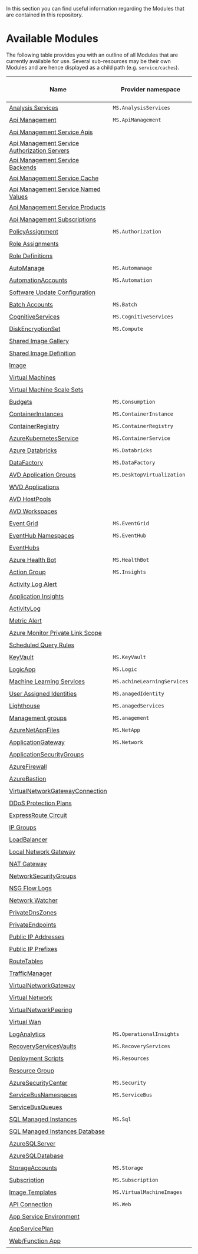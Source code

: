 In this section you can find useful information regarding the Modules that are contained in this repository.

# Available Modules
The following table provides you with an outline of all Modules that are currently available for use. Several sub-resources may be their own Modules and are hence displayed as a child path (e.g. `service/caches`).

<!-- ModuleTableStartMarker -->
| Name | Provider namespace | Resource Type | ARM / Bicep |
| - | - | - | - |
| [Analysis Services](https://github.com/Azure/ResourceModules/tree/main/arm/Microsoft.AnalysisServices/servers) | `MS.AnalysisServices` | [servers](https://github.com/Azure/ResourceModules/tree/main/arm/Microsoft.AnalysisServices/servers) | :heavy_check_mark:/ |
| [Api Management](https://github.com/Azure/ResourceModules/tree/main/arm/Microsoft.ApiManagement/service) | `MS.ApiManagement` | [service](https://github.com/Azure/ResourceModules/tree/main/arm/Microsoft.ApiManagement/service) | :heavy_check_mark:/ |
| [Api Management Service Apis](https://github.com/Azure/ResourceModules/tree/main/arm/Microsoft.ApiManagement/serviceResources/apis) |  | [service/apis](https://github.com/Azure/ResourceModules/tree/main/arm/Microsoft.ApiManagement/serviceResources/apis) | :heavy_check_mark:/ |
| [Api Management Service Authorization Servers](https://github.com/Azure/ResourceModules/tree/main/arm/Microsoft.ApiManagement/serviceResources/authorizationServers) |  | [service/authorizationServers](https://github.com/Azure/ResourceModules/tree/main/arm/Microsoft.ApiManagement/serviceResources/authorizationServers) | :heavy_check_mark:/ |
| [Api Management Service Backends](https://github.com/Azure/ResourceModules/tree/main/arm/Microsoft.ApiManagement/serviceResources/backends) |  | [service/backends](https://github.com/Azure/ResourceModules/tree/main/arm/Microsoft.ApiManagement/serviceResources/backends) | :heavy_check_mark:/ |
| [Api Management Service Cache](https://github.com/Azure/ResourceModules/tree/main/arm/Microsoft.ApiManagement/serviceResources/caches) |  | [service/caches](https://github.com/Azure/ResourceModules/tree/main/arm/Microsoft.ApiManagement/serviceResources/caches) | :heavy_check_mark:/ |
| [Api Management Service Named Values](https://github.com/Azure/ResourceModules/tree/main/arm/Microsoft.ApiManagement/serviceResources/namedValues) |  | [service/namedValues](https://github.com/Azure/ResourceModules/tree/main/arm/Microsoft.ApiManagement/serviceResources/namedValues) | :heavy_check_mark:/ |
| [Api Management Service Products](https://github.com/Azure/ResourceModules/tree/main/arm/Microsoft.ApiManagement/serviceResources/products) |  | [service/products](https://github.com/Azure/ResourceModules/tree/main/arm/Microsoft.ApiManagement/serviceResources/products) | :heavy_check_mark:/ |
| [Api Management Subscriptions](https://github.com/Azure/ResourceModules/tree/main/arm/Microsoft.ApiManagement/serviceResources/subscriptions) |  | [service/subscriptions](https://github.com/Azure/ResourceModules/tree/main/arm/Microsoft.ApiManagement/serviceResources/subscriptions) | :heavy_check_mark:/ |
| [PolicyAssignment](https://github.com/Azure/ResourceModules/tree/main/arm/Microsoft.Authorization/policyAssignments) | `MS.Authorization` | [policyAssignments](https://github.com/Azure/ResourceModules/tree/main/arm/Microsoft.Authorization/policyAssignments) | :heavy_check_mark:/ |
| [Role Assignments](https://github.com/Azure/ResourceModules/tree/main/arm/Microsoft.Authorization/roleAssignments) |  | [roleAssignments](https://github.com/Azure/ResourceModules/tree/main/arm/Microsoft.Authorization/roleAssignments) | :heavy_check_mark:/ |
| [Role Definitions](https://github.com/Azure/ResourceModules/tree/main/arm/Microsoft.Authorization/roleDefinitions) |  | [roleDefinitions](https://github.com/Azure/ResourceModules/tree/main/arm/Microsoft.Authorization/roleDefinitions) | :heavy_check_mark:/ |
| [AutoManage](https://github.com/Azure/ResourceModules/tree/main/arm/Microsoft.Automanage/accounts) | `MS.Automanage` | [accounts](https://github.com/Azure/ResourceModules/tree/main/arm/Microsoft.Automanage/accounts) | :heavy_check_mark:/ |
| [AutomationAccounts](https://github.com/Azure/ResourceModules/tree/main/arm/Microsoft.Automation/automationAccounts) | `MS.Automation` | [automationAccounts](https://github.com/Azure/ResourceModules/tree/main/arm/Microsoft.Automation/automationAccounts) | :heavy_check_mark:/ |
| [Software Update Configuration](https://github.com/Azure/ResourceModules/tree/main/arm/Microsoft.Automation/automationAccountsResources/softwareUpdateConfigurations) |  | [automationAccounts/softwareUpdateConfigurations](https://github.com/Azure/ResourceModules/tree/main/arm/Microsoft.Automation/automationAccountsResources/softwareUpdateConfigurations) | :heavy_check_mark:/ |
| [Batch Accounts](https://github.com/Azure/ResourceModules/tree/main/arm/Microsoft.Batch/batchAccounts) | `MS.Batch` | [batchAccounts](https://github.com/Azure/ResourceModules/tree/main/arm/Microsoft.Batch/batchAccounts) | :heavy_check_mark:/ |
| [CognitiveServices](https://github.com/Azure/ResourceModules/tree/main/arm/Microsoft.CognitiveServices/accounts) | `MS.CognitiveServices` | [accounts](https://github.com/Azure/ResourceModules/tree/main/arm/Microsoft.CognitiveServices/accounts) | :heavy_check_mark:/ |
| [DiskEncryptionSet](https://github.com/Azure/ResourceModules/tree/main/arm/Microsoft.Compute/diskEncryptionSets) | `MS.Compute` | [diskEncryptionSets](https://github.com/Azure/ResourceModules/tree/main/arm/Microsoft.Compute/diskEncryptionSets) | :heavy_check_mark:/ |
| [Shared Image Gallery](https://github.com/Azure/ResourceModules/tree/main/arm/Microsoft.Compute/galleries) |  | [galleries](https://github.com/Azure/ResourceModules/tree/main/arm/Microsoft.Compute/galleries) | :heavy_check_mark:/:heavy_check_mark: |
| [Shared Image Definition](https://github.com/Azure/ResourceModules/tree/main/arm/Microsoft.Compute/galleriesResources/images) |  | [galleries/images](https://github.com/Azure/ResourceModules/tree/main/arm/Microsoft.Compute/galleriesResources/images) | :heavy_check_mark:/ |
| [Image](https://github.com/Azure/ResourceModules/tree/main/arm/Microsoft.Compute/images) |  | [images](https://github.com/Azure/ResourceModules/tree/main/arm/Microsoft.Compute/images) | :heavy_check_mark:/ |
| [Virtual Machines](https://github.com/Azure/ResourceModules/tree/main/arm/Microsoft.Compute/virtualMachines) |  | [virtualMachines](https://github.com/Azure/ResourceModules/tree/main/arm/Microsoft.Compute/virtualMachines) | :heavy_check_mark:/ |
| [Virtual Machine Scale Sets](https://github.com/Azure/ResourceModules/tree/main/arm/Microsoft.Compute/virtualMachineScaleSets) |  | [virtualMachineScaleSets](https://github.com/Azure/ResourceModules/tree/main/arm/Microsoft.Compute/virtualMachineScaleSets) | :heavy_check_mark:/:heavy_check_mark: |
| [Budgets](https://github.com/Azure/ResourceModules/tree/main/arm/Microsoft.Consumption/budgets) | `MS.Consumption` | [budgets](https://github.com/Azure/ResourceModules/tree/main/arm/Microsoft.Consumption/budgets) |  /:heavy_check_mark: |
| [ContainerInstances](https://github.com/Azure/ResourceModules/tree/main/arm/Microsoft.ContainerInstance/containerGroups) | `MS.ContainerInstance` | [containerGroups](https://github.com/Azure/ResourceModules/tree/main/arm/Microsoft.ContainerInstance/containerGroups) | :heavy_check_mark:/ |
| [ContainerRegistry](https://github.com/Azure/ResourceModules/tree/main/arm/Microsoft.ContainerRegistry/registries) | `MS.ContainerRegistry` | [registries](https://github.com/Azure/ResourceModules/tree/main/arm/Microsoft.ContainerRegistry/registries) | :heavy_check_mark:/ |
| [AzureKubernetesService](https://github.com/Azure/ResourceModules/tree/main/arm/Microsoft.ContainerService/managedClusters) | `MS.ContainerService` | [managedClusters](https://github.com/Azure/ResourceModules/tree/main/arm/Microsoft.ContainerService/managedClusters) | :heavy_check_mark:/ |
| [Azure Databricks](https://github.com/Azure/ResourceModules/tree/main/arm/Microsoft.Databricks/workspaces) | `MS.Databricks` | [workspaces](https://github.com/Azure/ResourceModules/tree/main/arm/Microsoft.Databricks/workspaces) | :heavy_check_mark:/ |
| [DataFactory](https://github.com/Azure/ResourceModules/tree/main/arm/Microsoft.DataFactory/factories) | `MS.DataFactory` | [factories](https://github.com/Azure/ResourceModules/tree/main/arm/Microsoft.DataFactory/factories) | :heavy_check_mark:/ |
| [AVD Application Groups](https://github.com/Azure/ResourceModules/tree/main/arm/Microsoft.DesktopVirtualization/applicationgroups) | `MS.DesktopVirtualization` | [applicationgroups](https://github.com/Azure/ResourceModules/tree/main/arm/Microsoft.DesktopVirtualization/applicationgroups) | :heavy_check_mark:/:heavy_check_mark: |
| [WVD Applications](https://github.com/Azure/ResourceModules/tree/main/arm/Microsoft.DesktopVirtualization/applicationGroupsResources/applications) |  | [applicationGroups/applications](https://github.com/Azure/ResourceModules/tree/main/arm/Microsoft.DesktopVirtualization/applicationGroupsResources/applications) | :heavy_check_mark:/:heavy_check_mark: |
| [AVD HostPools](https://github.com/Azure/ResourceModules/tree/main/arm/Microsoft.DesktopVirtualization/hostpools) |  | [hostpools](https://github.com/Azure/ResourceModules/tree/main/arm/Microsoft.DesktopVirtualization/hostpools) | :heavy_check_mark:/:heavy_check_mark: |
| [AVD Workspaces](https://github.com/Azure/ResourceModules/tree/main/arm/Microsoft.DesktopVirtualization/workspaces) |  | [workspaces](https://github.com/Azure/ResourceModules/tree/main/arm/Microsoft.DesktopVirtualization/workspaces) | :heavy_check_mark:/:heavy_check_mark: |
| [Event Grid](https://github.com/Azure/ResourceModules/tree/main/arm/Microsoft.EventGrid/topics) | `MS.EventGrid` | [topics](https://github.com/Azure/ResourceModules/tree/main/arm/Microsoft.EventGrid/topics) | :heavy_check_mark:/ |
| [EventHub Namespaces](https://github.com/Azure/ResourceModules/tree/main/arm/Microsoft.EventHub/namespaces) | `MS.EventHub` | [namespaces](https://github.com/Azure/ResourceModules/tree/main/arm/Microsoft.EventHub/namespaces) | :heavy_check_mark:/ |
| [EventHubs](https://github.com/Azure/ResourceModules/tree/main/arm/Microsoft.EventHub/namespacesResources/eventhubs) |  | [namespaces/eventhubs](https://github.com/Azure/ResourceModules/tree/main/arm/Microsoft.EventHub/namespacesResources/eventhubs) | :heavy_check_mark:/ |
| [Azure Health Bot](https://github.com/Azure/ResourceModules/tree/main/arm/Microsoft.HealthBot/healthBots) | `MS.HealthBot` | [healthBots](https://github.com/Azure/ResourceModules/tree/main/arm/Microsoft.HealthBot/healthBots) | :heavy_check_mark:/ |
| [Action Group](https://github.com/Azure/ResourceModules/tree/main/arm/Microsoft.Insights/actionGroups) | `MS.Insights` | [actionGroups](https://github.com/Azure/ResourceModules/tree/main/arm/Microsoft.Insights/actionGroups) |  /:heavy_check_mark: |
| [Activity Log Alert](https://github.com/Azure/ResourceModules/tree/main/arm/Microsoft.Insights/activityLogAlerts) |  | [activityLogAlerts](https://github.com/Azure/ResourceModules/tree/main/arm/Microsoft.Insights/activityLogAlerts) | /:heavy_check_mark: |
| [Application Insights](https://github.com/Azure/ResourceModules/tree/main/arm/Microsoft.Insights/components) |  | [components](https://github.com/Azure/ResourceModules/tree/main/arm/Microsoft.Insights/components) | :heavy_check_mark:/ |
| [ActivityLog](https://github.com/Azure/ResourceModules/tree/main/arm/Microsoft.Insights/diagnosticSettings) |  | [diagnosticSettings](https://github.com/Azure/ResourceModules/tree/main/arm/Microsoft.Insights/diagnosticSettings) |  /:heavy_check_mark: |
| [Metric Alert](https://github.com/Azure/ResourceModules/tree/main/arm/Microsoft.Insights/metricAlerts) |  | [metricAlerts](https://github.com/Azure/ResourceModules/tree/main/arm/Microsoft.Insights/metricAlerts) |  /:heavy_check_mark: |
| [Azure Monitor Private Link Scope](https://github.com/Azure/ResourceModules/tree/main/arm/Microsoft.Insights/privateLinkScopes) |  | [privateLinkScopes](https://github.com/Azure/ResourceModules/tree/main/arm/Microsoft.Insights/privateLinkScopes) | :heavy_check_mark:/ |
| [Scheduled Query Rules](https://github.com/Azure/ResourceModules/tree/main/arm/Microsoft.Insights/scheduledQueryRules) |  | [scheduledQueryRules](https://github.com/Azure/ResourceModules/tree/main/arm/Microsoft.Insights/scheduledQueryRules) | :heavy_check_mark:/ |
| [KeyVault](https://github.com/Azure/ResourceModules/tree/main/arm/Microsoft.KeyVault/vaults) | `MS.KeyVault` | [vaults](https://github.com/Azure/ResourceModules/tree/main/arm/Microsoft.KeyVault/vaults) | :heavy_check_mark:/:heavy_check_mark: |
| [LogicApp](https://github.com/Azure/ResourceModules/tree/main/arm/Microsoft.Logic/workflows) | `MS.Logic` | [workflows](https://github.com/Azure/ResourceModules/tree/main/arm/Microsoft.Logic/workflows) | :heavy_check_mark:/:heavy_check_mark: |
| [Machine Learning Services](https://github.com/Azure/ResourceModules/tree/main/arm/Microsoft.MachineLearningServices/workspaces) | `MS.achineLearningServices` | [workspaces](https://github.com/Azure/ResourceModules/tree/main/arm/Microsoft.MachineLearningServices/workspaces) | :heavy_check_mark:/ |
| [User Assigned Identities](https://github.com/Azure/ResourceModules/tree/main/arm/Microsoft.ManagedIdentity/userAssignedIdentities) | `MS.anagedIdentity` | [userAssignedIdentities](https://github.com/Azure/ResourceModules/tree/main/arm/Microsoft.ManagedIdentity/userAssignedIdentities) | :heavy_check_mark:/ |
| [Lighthouse](https://github.com/Azure/ResourceModules/tree/main/arm/Microsoft.ManagedServices/registrationDefinitions) | `MS.anagedServices` | [registrationDefinitions](https://github.com/Azure/ResourceModules/tree/main/arm/Microsoft.ManagedServices/registrationDefinitions) | :heavy_check_mark:/ |
| [Management groups](https://github.com/Azure/ResourceModules/tree/main/arm/Microsoft.Management/managementGroups) | `MS.anagement` | [managementGroups](https://github.com/Azure/ResourceModules/tree/main/arm/Microsoft.Management/managementGroups) | :heavy_check_mark:/ |
| [AzureNetAppFiles](https://github.com/Azure/ResourceModules/tree/main/arm/Microsoft.NetApp/netAppAccounts) | `MS.NetApp` | [netAppAccounts](https://github.com/Azure/ResourceModules/tree/main/arm/Microsoft.NetApp/netAppAccounts) | :heavy_check_mark:/ |
| [ApplicationGateway](https://github.com/Azure/ResourceModules/tree/main/arm/Microsoft.Network/applicationGateways) | `MS.Network` | [applicationGateways](https://github.com/Azure/ResourceModules/tree/main/arm/Microsoft.Network/applicationGateways) | :heavy_check_mark:/ |
| [ApplicationSecurityGroups](https://github.com/Azure/ResourceModules/tree/main/arm/Microsoft.Network/applicationSecurityGroups) |  | [applicationSecurityGroups](https://github.com/Azure/ResourceModules/tree/main/arm/Microsoft.Network/applicationSecurityGroups) | :heavy_check_mark:/ |
| [AzureFirewall](https://github.com/Azure/ResourceModules/tree/main/arm/Microsoft.Network/azureFirewalls) |  | [azureFirewalls](https://github.com/Azure/ResourceModules/tree/main/arm/Microsoft.Network/azureFirewalls) | :heavy_check_mark:/ |
| [AzureBastion](https://github.com/Azure/ResourceModules/tree/main/arm/Microsoft.Network/bastionHosts) |  | [bastionHosts](https://github.com/Azure/ResourceModules/tree/main/arm/Microsoft.Network/bastionHosts) | :heavy_check_mark:/ |
| [VirtualNetworkGatewayConnection](https://github.com/Azure/ResourceModules/tree/main/arm/Microsoft.Network/connections) |  | [connections](https://github.com/Azure/ResourceModules/tree/main/arm/Microsoft.Network/connections) | :heavy_check_mark:/ |
| [DDoS Protection Plans](https://github.com/Azure/ResourceModules/tree/main/arm/Microsoft.Network/ddosProtectionPlans) |  | [ddosProtectionPlans](https://github.com/Azure/ResourceModules/tree/main/arm/Microsoft.Network/ddosProtectionPlans) | :heavy_check_mark:/ |
| [ExpressRoute Circuit](https://github.com/Azure/ResourceModules/tree/main/arm/Microsoft.Network/expressRouteCircuits) |  | [expressRouteCircuits](https://github.com/Azure/ResourceModules/tree/main/arm/Microsoft.Network/expressRouteCircuits) | :heavy_check_mark:/ |
| [IP Groups](https://github.com/Azure/ResourceModules/tree/main/arm/Microsoft.Network/ipGroups) |  | [ipGroups](https://github.com/Azure/ResourceModules/tree/main/arm/Microsoft.Network/ipGroups) | :heavy_check_mark:/ |
| [LoadBalancer](https://github.com/Azure/ResourceModules/tree/main/arm/Microsoft.Network/loadBalancers) |  | [loadBalancers](https://github.com/Azure/ResourceModules/tree/main/arm/Microsoft.Network/loadBalancers) | :heavy_check_mark:/ |
| [Local Network Gateway](https://github.com/Azure/ResourceModules/tree/main/arm/Microsoft.Network/localNetworkGateways) |  | [localNetworkGateways](https://github.com/Azure/ResourceModules/tree/main/arm/Microsoft.Network/localNetworkGateways) | :heavy_check_mark:/ |
| [NAT Gateway](https://github.com/Azure/ResourceModules/tree/main/arm/Microsoft.Network/natGateways) |  | [natGateways](https://github.com/Azure/ResourceModules/tree/main/arm/Microsoft.Network/natGateways) | :heavy_check_mark:/ |
| [NetworkSecurityGroups](https://github.com/Azure/ResourceModules/tree/main/arm/Microsoft.Network/networkSecurityGroups) |  | [networkSecurityGroups](https://github.com/Azure/ResourceModules/tree/main/arm/Microsoft.Network/networkSecurityGroups) | :heavy_check_mark:/ |
| [NSG Flow Logs](https://github.com/Azure/ResourceModules/tree/main/arm/Microsoft.Network/networkWatcherFlowLogs) |  | [networkWatcherFlowLogs](https://github.com/Azure/ResourceModules/tree/main/arm/Microsoft.Network/networkWatcherFlowLogs) | :heavy_check_mark:/ |
| [Network Watcher](https://github.com/Azure/ResourceModules/tree/main/arm/Microsoft.Network/networkWatchers) |  | [networkWatchers](https://github.com/Azure/ResourceModules/tree/main/arm/Microsoft.Network/networkWatchers) | :heavy_check_mark:/ |
| [PrivateDnsZones](https://github.com/Azure/ResourceModules/tree/main/arm/Microsoft.Network/privateDnsZones) |  | [privateDnsZones](https://github.com/Azure/ResourceModules/tree/main/arm/Microsoft.Network/privateDnsZones) | :heavy_check_mark:/ |
| [PrivateEndpoints](https://github.com/Azure/ResourceModules/tree/main/arm/Microsoft.Network/privateEndpoints) |  | [privateEndpoints](https://github.com/Azure/ResourceModules/tree/main/arm/Microsoft.Network/privateEndpoints) | :heavy_check_mark:/ |
| [Public IP Addresses](https://github.com/Azure/ResourceModules/tree/main/arm/Microsoft.Network/publicIPAddresses) |  | [publicIPAddresses](https://github.com/Azure/ResourceModules/tree/main/arm/Microsoft.Network/publicIPAddresses) | :heavy_check_mark:/ |
| [Public IP Prefixes](https://github.com/Azure/ResourceModules/tree/main/arm/Microsoft.Network/publicIPPrefixes) |  | [publicIPPrefixes](https://github.com/Azure/ResourceModules/tree/main/arm/Microsoft.Network/publicIPPrefixes) | :heavy_check_mark:/ |
| [RouteTables](https://github.com/Azure/ResourceModules/tree/main/arm/Microsoft.Network/routeTables) |  | [routeTables](https://github.com/Azure/ResourceModules/tree/main/arm/Microsoft.Network/routeTables) | :heavy_check_mark:/ |
| [TrafficManager](https://github.com/Azure/ResourceModules/tree/main/arm/Microsoft.Network/trafficmanagerprofiles) |  | [trafficmanagerprofiles](https://github.com/Azure/ResourceModules/tree/main/arm/Microsoft.Network/trafficmanagerprofiles) | :heavy_check_mark:/ |
| [VirtualNetworkGateway](https://github.com/Azure/ResourceModules/tree/main/arm/Microsoft.Network/virtualNetworkGateways) |  | [virtualNetworkGateways](https://github.com/Azure/ResourceModules/tree/main/arm/Microsoft.Network/virtualNetworkGateways) | :heavy_check_mark:/ |
| [Virtual Network](https://github.com/Azure/ResourceModules/tree/main/arm/Microsoft.Network/virtualNetworks) |  | [virtualNetworks](https://github.com/Azure/ResourceModules/tree/main/arm/Microsoft.Network/virtualNetworks) | :heavy_check_mark:/:heavy_check_mark: |
| [VirtualNetworkPeering](https://github.com/Azure/ResourceModules/tree/main/arm/Microsoft.Network/virtualNetworksResources/virtualNetworkPeerings) |  | [virtualNetworks/virtualNetworkPeerings](https://github.com/Azure/ResourceModules/tree/main/arm/Microsoft.Network/virtualNetworksResources/virtualNetworkPeerings) | :heavy_check_mark:/ |
| [Virtual Wan](https://github.com/Azure/ResourceModules/tree/main/arm/Microsoft.Network/virtualWans) |  | [virtualWans](https://github.com/Azure/ResourceModules/tree/main/arm/Microsoft.Network/virtualWans) | :heavy_check_mark:/ |
| [LogAnalytics](https://github.com/Azure/ResourceModules/tree/main/arm/Microsoft.OperationalInsights/workspaces) | `MS.OperationalInsights` | [workspaces](https://github.com/Azure/ResourceModules/tree/main/arm/Microsoft.OperationalInsights/workspaces) | :heavy_check_mark:/ |
| [RecoveryServicesVaults](https://github.com/Azure/ResourceModules/tree/main/arm/Microsoft.RecoveryServices/vaults) | `MS.RecoveryServices` | [vaults](https://github.com/Azure/ResourceModules/tree/main/arm/Microsoft.RecoveryServices/vaults) | :heavy_check_mark:/:heavy_check_mark: |
| [Deployment Scripts](https://github.com/Azure/ResourceModules/tree/main/arm/Microsoft.Resources/deploymentScripts) | `MS.Resources` | [deploymentScripts](https://github.com/Azure/ResourceModules/tree/main/arm/Microsoft.Resources/deploymentScripts) | :heavy_check_mark:/ |
| [Resource Group](https://github.com/Azure/ResourceModules/tree/main/arm/Microsoft.Resources/resourceGroups) |  | [resourceGroups](https://github.com/Azure/ResourceModules/tree/main/arm/Microsoft.Resources/resourceGroups) | :heavy_check_mark:/:heavy_check_mark: |
| [AzureSecurityCenter](https://github.com/Azure/ResourceModules/tree/main/arm/Microsoft.Security/azureSecurityCenter) | `MS.Security` | [azureSecurityCenter](https://github.com/Azure/ResourceModules/tree/main/arm/Microsoft.Security/azureSecurityCenter) | :heavy_check_mark:/ |
| [ServiceBusNamespaces](https://github.com/Azure/ResourceModules/tree/main/arm/Microsoft.ServiceBus/namespaces) | `MS.ServiceBus` | [namespaces](https://github.com/Azure/ResourceModules/tree/main/arm/Microsoft.ServiceBus/namespaces) | :heavy_check_mark:/:heavy_check_mark: |
| [ServiceBusQueues](https://github.com/Azure/ResourceModules/tree/main/arm/Microsoft.ServiceBus/namespacesResources/queues) |  | [namespaces/queues](https://github.com/Azure/ResourceModules/tree/main/arm/Microsoft.ServiceBus/namespacesResources/queues) | :heavy_check_mark:/ |
| [SQL Managed Instances](https://github.com/Azure/ResourceModules/tree/main/arm/Microsoft.Sql/managedInstances) | `MS.Sql` | [managedInstances](https://github.com/Azure/ResourceModules/tree/main/arm/Microsoft.Sql/managedInstances) | :heavy_check_mark:/ |
| [SQL Managed Instances Database](https://github.com/Azure/ResourceModules/tree/main/arm/Microsoft.Sql/managedInstancesResources/databases) |  | [managedInstances/databases](https://github.com/Azure/ResourceModules/tree/main/arm/Microsoft.Sql/managedInstancesResources/databases) | :heavy_check_mark:/ |
| [AzureSQLServer](https://github.com/Azure/ResourceModules/tree/main/arm/Microsoft.Sql/servers) |  | [servers](https://github.com/Azure/ResourceModules/tree/main/arm/Microsoft.Sql/servers) | :heavy_check_mark:/:heavy_check_mark: |
| [AzureSQLDatabase](https://github.com/Azure/ResourceModules/tree/main/arm/Microsoft.Sql/serversResources/databases) |  | [servers/databases](https://github.com/Azure/ResourceModules/tree/main/arm/Microsoft.Sql/serversResources/databases) |  /:heavy_check_mark: |
| [StorageAccounts](https://github.com/Azure/ResourceModules/tree/main/arm/Microsoft.Storage/storageAccounts) | `MS.Storage` | [storageAccounts](https://github.com/Azure/ResourceModules/tree/main/arm/Microsoft.Storage/storageAccounts) | :heavy_check_mark:/:heavy_check_mark: |
| [Subscription](https://github.com/Azure/ResourceModules/tree/main/arm/Microsoft.Subscription/aliases) | `MS.Subscription` | [aliases](https://github.com/Azure/ResourceModules/tree/main/arm/Microsoft.Subscription/aliases) | :heavy_check_mark:/ |
| [Image Templates](https://github.com/Azure/ResourceModules/tree/main/arm/Microsoft.VirtualMachineImages/imageTemplates) | `MS.VirtualMachineImages` | [imageTemplates](https://github.com/Azure/ResourceModules/tree/main/arm/Microsoft.VirtualMachineImages/imageTemplates) | :heavy_check_mark:/:heavy_check_mark: |
| [API Connection](https://github.com/Azure/ResourceModules/tree/main/arm/Microsoft.Web/connections) | `MS.Web` | [connections](https://github.com/Azure/ResourceModules/tree/main/arm/Microsoft.Web/connections) | :heavy_check_mark:/:heavy_check_mark: |
| [App Service Environment](https://github.com/Azure/ResourceModules/tree/main/arm/Microsoft.Web/hostingEnvironments) |  | [hostingEnvironments](https://github.com/Azure/ResourceModules/tree/main/arm/Microsoft.Web/hostingEnvironments) | :heavy_check_mark:/:heavy_check_mark: |
| [AppServicePlan](https://github.com/Azure/ResourceModules/tree/main/arm/Microsoft.Web/serverfarms) |  | [serverfarms](https://github.com/Azure/ResourceModules/tree/main/arm/Microsoft.Web/serverfarms) | :heavy_check_mark:/:heavy_check_mark: |
| [Web/Function App](https://github.com/Azure/ResourceModules/tree/main/arm/Microsoft.Web/sites) |  | [sites](https://github.com/Azure/ResourceModules/tree/main/arm/Microsoft.Web/sites) | :heavy_check_mark:/:heavy_check_mark: |
<!-- ModuleTableEndMarker -->
